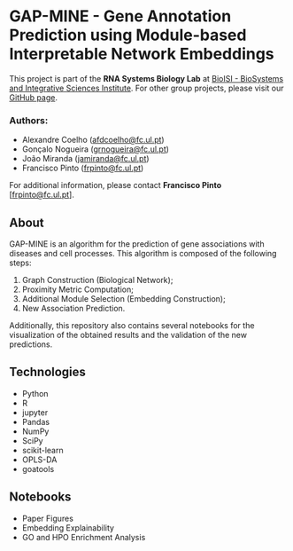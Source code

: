 # GAP-MINE - Gene Annotation Prediction using Module-based Interpretable Network Embeddings


This project is part of the **RNA Systems Biology Lab** at [BioISI - BioSystems and Integrative Sciences Institute](https://bioisi.pt/). For other group projects, please visit our [GitHub page](https://github.com/GamaPintoLab). 
### Authors:
* Alexandre Coelho (afdcoelho@fc.ul.pt)
* Gonçalo Nogueira (grnogueira@fc.ul.pt)
* João Miranda (jamiranda@fc.ul.pt)
* Francisco Pinto (frpinto@fc.ul.pt)

For additional information, please contact **Francisco Pinto** [frpinto@fc.ul.pt].

## About
GAP-MINE is an algorithm for the prediction of gene associations with diseases and cell processes.
This algorithm is composed of the following steps:
1. Graph Construction (Biological Network);
2. Proximity Metric Computation;
3. Additional Module Selection (Embedding Construction);
4. New Association Prediction.

Additionally, this repository also contains several notebooks for the visualization of the obtained results and the validation of the new predictions.

## Technologies
* Python
* R
* jupyter
* Pandas
* NumPy
* SciPy
* scikit-learn
* OPLS-DA
* goatools

## Notebooks

* Paper Figures
* Embedding Explainability
* GO and HPO Enrichment Analysis

